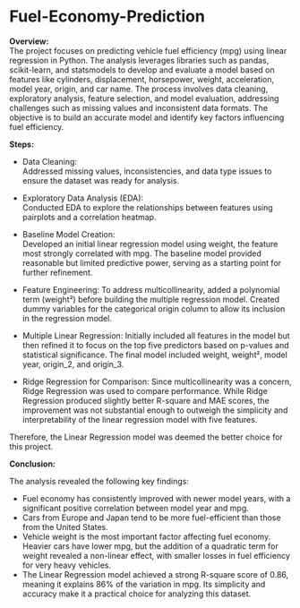 # Fuel-Economy-Prediction

**Overview:**   
The project focuses on predicting vehicle fuel efficiency (mpg) using linear regression in Python. 
The analysis leverages libraries such as pandas, scikit-learn, and statsmodels to develop and evaluate a model based on features like cylinders, displacement, horsepower, weight, acceleration, model year, origin, and car name. 
The process involves data cleaning, exploratory analysis, feature selection, and model evaluation, addressing challenges such as missing values and inconsistent data formats.
The objective is to build an accurate model and identify key factors influencing fuel efficiency.

**Steps:**
- Data Cleaning:   
  Addressed missing values, inconsistencies, and data type issues to ensure the dataset was ready for analysis.

- Exploratory Data Analysis (EDA):   
  Conducted EDA to explore the relationships between features using pairplots and a correlation heatmap.

- Baseline Model Creation:   
  Developed an initial linear regression model using weight, the feature most strongly correlated with mpg.
  The baseline model provided reasonable but limited predictive power, serving as a starting point for further refinement.

- Feature Engineering:
  To address multicollinearity, added a polynomial term (weight²) before building the multiple regression model.
  Created dummy variables for the categorical origin column to allow its inclusion in the regression model.

- Multiple Linear Regression:
 Initially included all features in the model but then refined it to focus on the top five predictors based on p-values and statistical significance.
 The final model included weight, weight², model year, origin_2, and origin_3.

- Ridge Regression for Comparison:
 Since multicollinearity was a concern, Ridge Regression was used to compare performance.
 While Ridge Regression produced slightly better R-square and MAE scores, the improvement was not substantial enough to outweigh the simplicity and interpretability of the linear 
 regression model with five features.

Therefore, the Linear Regression model was deemed the better choice for this project.

**Conclusion:**     

The analysis revealed the following key findings:    
-  Fuel economy has consistently improved with newer model years, with a significant positive correlation between model year and mpg.
-  Cars from Europe and Japan tend to be more fuel-efficient than those from the United States.
-  Vehicle weight is the most important factor affecting fuel economy. Heavier cars have lower mpg, but the addition of a quadratic term for weight revealed a non-linear effect, with 
   smaller losses in fuel efficiency for very heavy vehicles.
- The Linear Regression model achieved a strong R-square score of 0.86, meaning it explains 86% of the variation in mpg. Its simplicity and accuracy make it a practical choice for 
  analyzing this dataset.


